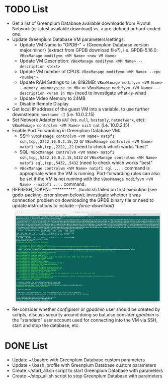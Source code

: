 # TODO List
- Get a list of Greenplum Database available downloads from Pivotal Network (or latest available download) vs. a pre-defined or hard-coded one.
- Update Greenplum Database VM parameters/settings:
  - Update VM Name to "GPDB-" + {Greenplum Database version major.minor} (extract from GPDB download file?), i.e. GPDB-5.16.0: `VBoxManage modifyvm <VM Name> <new VM Name>`
  - Update VM Description: `VBoxManage modifyvm <VM Name> --description <text>`
  - Update VM number of CPUS: `VBoxManage modifyvm <VM Name> --cpu <number>`
  - Update RAM Settings to i.e. 8192MB: `VBoxManage modifyvm <VM Name> --memory <memorysize in MB>` or `VBoxManage modifyvm <VM Name> --description <vram in MB>` (need to investigate what-is-what)
  - Update Video Memory to 24MB
  - Disable Remote Display
- Get local IP address of the guest VM into a variable, to use further downstream: `hostname -I` (i.e. 10.0.2.15)
- Set Network Adapter to `NAT` (vs. `null`, `hostonly`, `natnetwork`, etc):  `VBoxManage controlvm <VM Name> nic1 nat` (i.e. 10.0.2.15)
- Enable Port Forwarding in Greenplum Database VM:
  - SSH: `VBoxManage controlvm <VM Name> natpf1 ssh,tcp,,2222,10.0.2.15,22` or `VBoxManage controlvm <VM Name> natpf1 ssh,tcp,,2222,,22` (need to check which works "best"
  - SQL: `VBoxManage controlvm <VM Name> natpf1 ssh,tcp,,5432,10.0.2.15,5432` or `VBoxManage controlvm <VM Name> natpf1 sql,tcp,,5432,,5432` (need to check which works "best"
  - `VBoxManage controlvm <VM Name> natpf1 sql ....` command is appropriate when the VM is running. Port-forwarding rules can also be set if the VM is not running with the `VBoxManage modifyvm <VM Name> --natpf1 ....` command.
- REFRESH_TOKEN='**********' ./build.sh failed on first execution (see gpdb-packing-error shown below); investigate whether it was connection problem on downloading the GPDB binary file or need to update instructions to include _--force-download_)
![./build.sh error to investigate](gpdb-packaging-error.png "./build.sh error to investigate")
- Re-consider whether _configuser_ or _gpadmin_ user should be created by scripts, discuss security around doing so but also consider _gpadmin_ is the "standard" user account used for connecting into the VM via SSH, start and stop the database, etc.


# DONE List
- Update ~/.bashrc with Greenplum Database custom parameters
- Update ~/.bash_profile with Greenplum Database custom parameters
- Create ~/start_all.sh script to start Greenplum Database with parameters
- Create ~/stop_all.sh script to stop Greenplum Database with parameters 